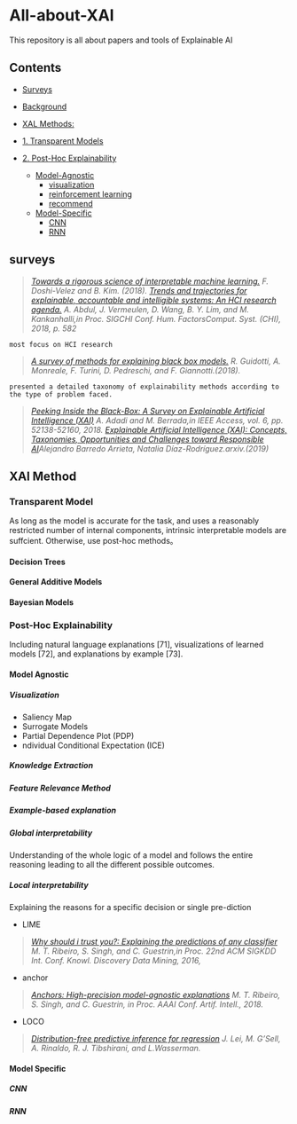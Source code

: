 # All-about-XAI
This repository is all about papers and tools of Explainable AI

## Contents

- [Surveys](#surveys)
- [Background](#background)
- [XAL Methods:](#XAL-Method)
- [1. Transparent Models](#Transparent-Models)

- [2. Post-Hoc Explainability](#Post-Hoc-Explainability)
	- [Model-Agnostic](#Model-Agnostic)
		- [visualization](#visualization)
		- [reinforcement learning](#reinforcement-learning)
		- [recommend](#recommend)
	- [Model-Specific](#Model-Specific)
		- [CNN](#cnn)
		- [RNN](#rnn)

## surveys

>*[Towards a rigorous science of interpretable machine learning.](https://arxiv.org/abs/1702.08608) F. Doshi-Velez and B. Kim. (2018).*
>*[Trends and trajectories for explainable, accountable and intelligible systems: An HCI research agenda.]() A. Abdul, J. Vermeulen, D. Wang, B. Y. Lim, and M. Kankanhalli,in Proc. SIGCHI Conf. Hum. FactorsComput. Syst. (CHI), 2018, p. 582*
	
	most focus on HCI research
>*[A survey of methods for explaining black box models.](https://arxiv.org/abs/1802.01933) R. Guidotti, A. Monreale, F. Turini, D. Pedreschi, and F. Giannotti.(2018).*

	presented a detailed taxonomy of explainability methods according to the type of problem faced. 
>*[Peeking Inside the Black-Box: A Survey on Explainable Artificial Intelligence (XAI)](https://ieeexplore.ieee.org/document/8466590) A. Adadi and M. Berrada,in IEEE Access, vol. 6, pp. 52138-52160, 2018.*
>*[Explainable Artificial Intelligence (XAI): Concepts, Taxonomies, Opportunities and Challenges toward Responsible AI](https://arxiv.org/abs/1910.10045)Alejandro Barredo Arrieta, Natalia Díaz-Rodríguez.arxiv.(2019)*
## XAI Method
### Transparent Model
As long as the model is accurate for the task, and uses a reasonably restricted number of internal components, intrinsic interpretable models are suffcient. Otherwise, use post-hoc methods。
#### Decision Trees
#### General Additive Models
#### Bayesian Models

### Post-Hoc Explainability
Including natural language explanations [71], visualizations of learned models [72], and explanations by example [73].
#### Model Agnostic
##### Visualization
- Saliency Map
- Surrogate Models
- Partial Dependence Plot (PDP)
- ndividual Conditional Expectation (ICE)
##### Knowledge Extraction
##### Feature Relevance Method


##### Example-based explanation
##### Global interpretability

Understanding of the whole logic of a model and follows the entire reasoning leading to all the different possible outcomes.
##### Local interpretability

Explaining the reasons for a specific decision or single pre-diction
- LIME
>*[Why should i trust you?: Explaining the predictions of any classifier]() M. T. Ribeiro, S. Singh, and C. Guestrin,in Proc. 22nd
ACM SIGKDD Int. Conf. Knowl. Discovery Data Mining, 2016,*
- anchor
>*[Anchors: High-precision model-agnostic explanations]() M. T. Ribeiro, S. Singh, and C. Guestrin, in Proc. AAAI Conf. Artif. Intell., 2018.*
- LOCO
>*[Distribution-free predictive inference for regression](http://www.stat.cmu.edu/~ryantibs/papers/conformal.pdf) J. Lei, M. G’Sell, A. Rinaldo, R. J. Tibshirani, and L.Wasserman.*
#### Model Specific
##### CNN
##### RNN
